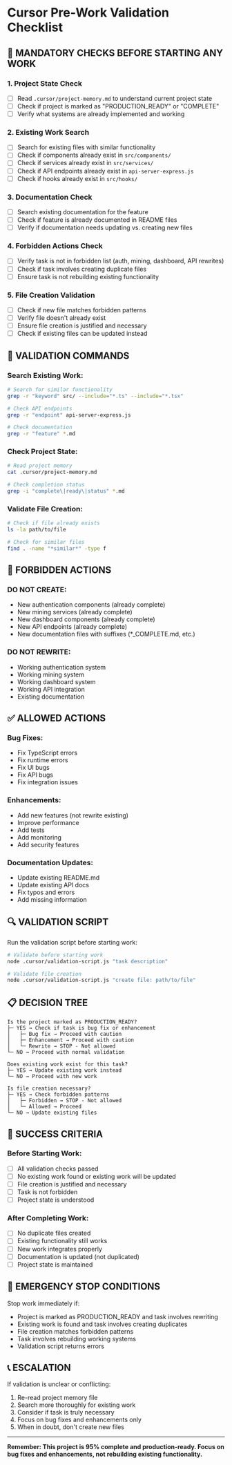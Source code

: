 # Cursor Pre-Work Validation Checklist

## 🚨 **MANDATORY CHECKS BEFORE STARTING ANY WORK**

### **1. Project State Check**
- [ ] Read `.cursor/project-memory.md` to understand current project state
- [ ] Check if project is marked as "PRODUCTION_READY" or "COMPLETE"
- [ ] Verify what systems are already implemented and working

### **2. Existing Work Search**
- [ ] Search for existing files with similar functionality
- [ ] Check if components already exist in `src/components/`
- [ ] Check if services already exist in `src/services/`
- [ ] Check if API endpoints already exist in `api-server-express.js`
- [ ] Check if hooks already exist in `src/hooks/`

### **3. Documentation Check**
- [ ] Search existing documentation for the feature
- [ ] Check if feature is already documented in README files
- [ ] Verify if documentation needs updating vs. creating new files

### **4. Forbidden Actions Check**
- [ ] Verify task is not in forbidden list (auth, mining, dashboard, API rewrites)
- [ ] Check if task involves creating duplicate files
- [ ] Ensure task is not rebuilding existing functionality

### **5. File Creation Validation**
- [ ] Check if new file matches forbidden patterns
- [ ] Verify file doesn't already exist
- [ ] Ensure file creation is justified and necessary
- [ ] Check if existing files can be updated instead

## 🎯 **VALIDATION COMMANDS**

### **Search Existing Work:**
```bash
# Search for similar functionality
grep -r "keyword" src/ --include="*.ts" --include="*.tsx"

# Check API endpoints
grep -r "endpoint" api-server-express.js

# Check documentation
grep -r "feature" *.md
```

### **Check Project State:**
```bash
# Read project memory
cat .cursor/project-memory.md

# Check completion status
grep -i "complete\|ready\|status" *.md
```

### **Validate File Creation:**
```bash
# Check if file already exists
ls -la path/to/file

# Check for similar files
find . -name "*similar*" -type f
```

## 🚫 **FORBIDDEN ACTIONS**

### **DO NOT CREATE:**
- New authentication components (already complete)
- New mining services (already complete)
- New dashboard components (already complete)
- New API endpoints (already complete)
- New documentation files with suffixes (*_COMPLETE.md, etc.)

### **DO NOT REWRITE:**
- Working authentication system
- Working mining system
- Working dashboard system
- Working API integration
- Existing documentation

## ✅ **ALLOWED ACTIONS**

### **Bug Fixes:**
- Fix TypeScript errors
- Fix runtime errors
- Fix UI bugs
- Fix API bugs
- Fix integration issues

### **Enhancements:**
- Add new features (not rewrite existing)
- Improve performance
- Add tests
- Add monitoring
- Add security features

### **Documentation Updates:**
- Update existing README.md
- Update existing API docs
- Fix typos and errors
- Add missing information

## 🔍 **VALIDATION SCRIPT**

Run the validation script before starting work:

```bash
# Validate before starting work
node .cursor/validation-script.js "task description"

# Validate file creation
node .cursor/validation-script.js "create file: path/to/file"
```

## 📋 **DECISION TREE**

```
Is the project marked as PRODUCTION_READY?
├─ YES → Check if task is bug fix or enhancement
│   ├─ Bug fix → Proceed with caution
│   ├─ Enhancement → Proceed with caution
│   └─ Rewrite → STOP - Not allowed
└─ NO → Proceed with normal validation

Does existing work exist for this task?
├─ YES → Update existing work instead
└─ NO → Proceed with new work

Is file creation necessary?
├─ YES → Check forbidden patterns
│   ├─ Forbidden → STOP - Not allowed
│   └─ Allowed → Proceed
└─ NO → Update existing files
```

## 🎯 **SUCCESS CRITERIA**

### **Before Starting Work:**
- [ ] All validation checks passed
- [ ] No existing work found or existing work will be updated
- [ ] File creation is justified and necessary
- [ ] Task is not forbidden
- [ ] Project state is understood

### **After Completing Work:**
- [ ] No duplicate files created
- [ ] Existing functionality still works
- [ ] New work integrates properly
- [ ] Documentation is updated (not duplicated)
- [ ] Project state is maintained

## 🚨 **EMERGENCY STOP CONDITIONS**

Stop work immediately if:
- Project is marked as PRODUCTION_READY and task involves rewriting
- Existing work is found and task involves creating duplicates
- File creation matches forbidden patterns
- Task involves rebuilding working systems
- Validation script returns errors

## 📞 **ESCALATION**

If validation is unclear or conflicting:
1. Re-read project memory file
2. Search more thoroughly for existing work
3. Consider if task is truly necessary
4. Focus on bug fixes and enhancements only
5. When in doubt, don't create new files

---

**Remember: This project is 95% complete and production-ready. Focus on bug fixes and enhancements, not rebuilding existing functionality.**